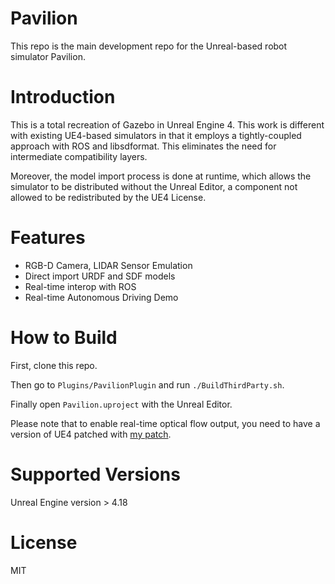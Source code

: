 # Pavilion

This repo is the main development repo for the Unreal-based robot simulator Pavilion.

# Introduction

This is a total recreation of Gazebo in Unreal Engine 4. This work is different with existing UE4-based simulators in that it employs a tightly-coupled approach with ROS and libsdformat. This eliminates the need for intermediate compatibility layers.

Moreover, the model import process is done at runtime, which allows the simulator to be distributed without the Unreal Editor, a component not allowed to be redistributed by the UE4 License.

# Features

 - RGB-D Camera, LIDAR Sensor Emulation
 - Direct import URDF and SDF models
 - Real-time interop with ROS
 - Real-time Autonomous Driving Demo

# How to Build

First, clone this repo.

Then go to `Plugins/PavilionPlugin` and run `./BuildThirdParty.sh`.

Finally open `Pavilion.uproject` with the Unreal Editor.

Please note that to enable real-time optical flow output, you need to have a version of UE4 patched with [my patch](https://github.com/ProfFan/UnrealOpticalFlowDemo).

# Supported Versions

Unreal Engine version > 4.18

# License

MIT
